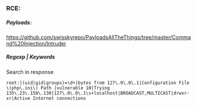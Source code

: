 ### RCE:

##### Payloads:
https://github.com/swisskyrepo/PayloadsAllTheThings/tree/master/Command%20Injection/Intruder

##### Regexp | Keywords
Search in response
```
root:|(uid|gid|groups)=\d+|bytes from 127\.0\.0\.1|Configuration File \(php\.ini\) Path |vulnerable 10|Trying 135\.23\.158\.130|127\.0\.0\.1\s+localhost|BROADCAST,MULTICAST|drwxr-xr|Active Internet connections
```
